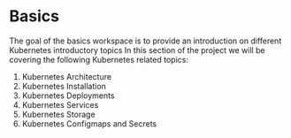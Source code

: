 # Basics
The goal of the basics workspace is to provide an introduction on different Kubernetes introductory topics
In this section of the project we will be covering the following Kubernetes related topics:
1. Kubernetes Architecture
2. Kubernetes Installation
3. Kubernetes Deployments
4. Kubernetes Services
5. Kubernetes Storage
6. Kubernetes Configmaps and Secrets